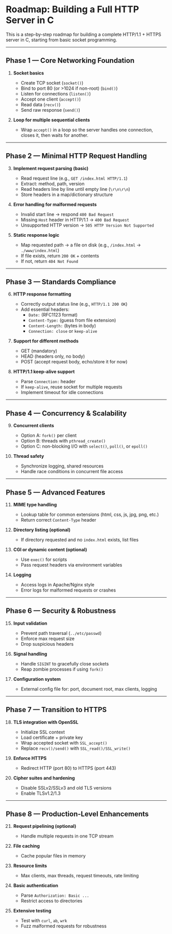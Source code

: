 # Roadmap: Building a Full HTTP Server in C

This is a step-by-step roadmap for building a complete HTTP/1.1 + HTTPS server in C, starting from basic socket programming.

---

## Phase 1 — Core Networking Foundation

1. **Socket basics**

   - Create TCP socket (`socket()`)
   - Bind to port 80 (or >1024 if non-root) (`bind()`)
   - Listen for connections (`listen()`)
   - Accept one client (`accept()`)
   - Read data (`recv()`)
   - Send raw response (`send()`)

2. **Loop for multiple sequential clients**
   - Wrap `accept()` in a loop so the server handles one connection, closes it, then waits for another.

---

## Phase 2 — Minimal HTTP Request Handling

3. **Implement request parsing (basic)**

   - Read request line (e.g., `GET /index.html HTTP/1.1`)
   - Extract: method, path, version
   - Read headers line by line until empty line (`\r\n\r\n`)
   - Store headers in a map/dictionary structure

4. **Error handling for malformed requests**

   - Invalid start line → respond `400 Bad Request`
   - Missing `Host` header in HTTP/1.1 → `400 Bad Request`
   - Unsupported HTTP version → `505 HTTP Version Not Supported`

5. **Static response logic**
   - Map requested path → a file on disk (e.g., `/index.html` → `./www/index.html`)
   - If file exists, return `200 OK` + contents
   - If not, return `404 Not Found`

---

## Phase 3 — Standards Compliance

6. **HTTP response formatting**

   - Correctly output status line (e.g., `HTTP/1.1 200 OK`)
   - Add essential headers:
     - `Date:` (RFC1123 format)
     - `Content-Type:` (guess from file extension)
     - `Content-Length:` (bytes in body)
     - `Connection: close` or `keep-alive`

7. **Support for different methods**

   - GET (mandatory)
   - HEAD (headers only, no body)
   - POST (accept request body, echo/store it for now)

8. **HTTP/1.1 keep-alive support**
   - Parse `Connection:` header
   - If `keep-alive`, reuse socket for multiple requests
   - Implement timeout for idle connections

---

## Phase 4 — Concurrency & Scalability

9. **Concurrent clients**

   - Option A: `fork()` per client
   - Option B: threads with `pthread_create()`
   - Option C: non-blocking I/O with `select()`, `poll()`, or `epoll()`

10. **Thread safety**
    - Synchronize logging, shared resources
    - Handle race conditions in concurrent file access

---

## Phase 5 — Advanced Features

11. **MIME type handling**

    - Lookup table for common extensions (html, css, js, jpg, png, etc.)
    - Return correct `Content-Type` header

12. **Directory listing (optional)**

    - If directory requested and no `index.html` exists, list files

13. **CGI or dynamic content (optional)**

    - Use `exec()` for scripts
    - Pass request headers via environment variables

14. **Logging**
    - Access logs in Apache/Nginx style
    - Error logs for malformed requests or crashes

---

## Phase 6 — Security & Robustness

15. **Input validation**

    - Prevent path traversal (`../etc/passwd`)
    - Enforce max request size
    - Drop suspicious headers

16. **Signal handling**

    - Handle `SIGINT` to gracefully close sockets
    - Reap zombie processes if using `fork()`

17. **Configuration system**
    - External config file for: port, document root, max clients, logging

---

## Phase 7 — Transition to HTTPS

18. **TLS integration with OpenSSL**

    - Initialize SSL context
    - Load certificate + private key
    - Wrap accepted socket with `SSL_accept()`
    - Replace `recv()/send()` with `SSL_read()/SSL_write()`

19. **Enforce HTTPS**

    - Redirect HTTP (port 80) to HTTPS (port 443)

20. **Cipher suites and hardening**
    - Disable SSLv2/SSLv3 and old TLS versions
    - Enable TLSv1.2/1.3

---

## Phase 8 — Production-Level Enhancements

21. **Request pipelining (optional)**

    - Handle multiple requests in one TCP stream

22. **File caching**

    - Cache popular files in memory

23. **Resource limits**

    - Max clients, max threads, request timeouts, rate limiting

24. **Basic authentication**

    - Parse `Authorization: Basic ...`
    - Restrict access to directories

25. **Extensive testing**
    - Test with `curl`, `ab`, `wrk`
    - Fuzz malformed requests for robustness

